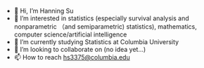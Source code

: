 - 👋 Hi, I’m Hanning Su
- 👀 I’m interested in statistics (especially survival analysis and nonparametric （and semiparametric) statistics), mathematics, computer science/artificial intelligence
- 🌱 I’m currently studying Statistics at Columbia University
- 💞️ I’m looking to collaborate on (no idea yet...)
- 📫 How to reach hs3375@columbia.edu

<!---
suhanning1997/suhanning1997 is a ✨ special ✨ repository because its `README.md` (this file) appears on your GitHub profile.
You can click the Preview link to take a look at your changes.
--->
